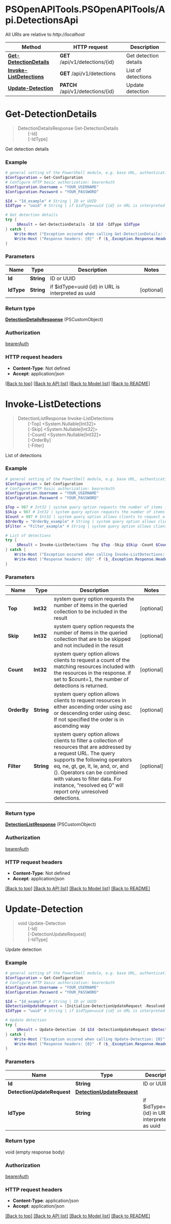 # PSOpenAPITools.PSOpenAPITools/Api.DetectionsApi

All URIs are relative to *http://localhost*

Method | HTTP request | Description
------------- | ------------- | -------------
[**Get-DetectionDetails**](DetectionsApi.md#Get-DetectionDetails) | **GET** /api/v1/detections/{id} | Get detection details
[**Invoke-ListDetections**](DetectionsApi.md#Invoke-ListDetections) | **GET** /api/v1/detections | List of detections
[**Update-Detection**](DetectionsApi.md#Update-Detection) | **PATCH** /api/v1/detections/{id} | Update detection


<a name="Get-DetectionDetails"></a>
# **Get-DetectionDetails**
> DetectionDetailsResponse Get-DetectionDetails<br>
> &nbsp;&nbsp;&nbsp;&nbsp;&nbsp;&nbsp;&nbsp;&nbsp;[-Id] <String><br>
> &nbsp;&nbsp;&nbsp;&nbsp;&nbsp;&nbsp;&nbsp;&nbsp;[-IdType] <String><br>

Get detection details

### Example
```powershell
# general setting of the PowerShell module, e.g. base URL, authentication, etc
$Configuration = Get-Configuration
# Configure HTTP basic authorization: bearerAuth
$Configuration.Username = "YOUR_USERNAME"
$Configuration.Password = "YOUR_PASSWORD"

$Id = "Id_example" # String | ID or UUID
$IdType = "uuid" # String | if $idType=uuid {id} in URL is interpreted as uuid (optional)

# Get detection details
try {
     $Result = Get-DetectionDetails -Id $Id -IdType $IdType
} catch {
    Write-Host ("Exception occured when calling Get-DetectionDetails: {0}" -f ($_.ErrorDetails | ConvertFrom-Json))
    Write-Host ("Response headers: {0}" -f ($_.Exception.Response.Headers | ConvertTo-Json))
}
```

### Parameters

Name | Type | Description  | Notes
------------- | ------------- | ------------- | -------------
 **Id** | **String**| ID or UUID | 
 **IdType** | **String**| if $idType&#x3D;uuid {id} in URL is interpreted as uuid | [optional] 

### Return type

[**DetectionDetailsResponse**](DetectionDetailsResponse.md) (PSCustomObject)

### Authorization

[bearerAuth](../README.md#bearerAuth)

### HTTP request headers

 - **Content-Type**: Not defined
 - **Accept**: application/json

[[Back to top]](#) [[Back to API list]](../README.md#documentation-for-api-endpoints) [[Back to Model list]](../README.md#documentation-for-models) [[Back to README]](../README.md)

<a name="Invoke-ListDetections"></a>
# **Invoke-ListDetections**
> DetectionListResponse Invoke-ListDetections<br>
> &nbsp;&nbsp;&nbsp;&nbsp;&nbsp;&nbsp;&nbsp;&nbsp;[-Top] <System.Nullable[Int32]><br>
> &nbsp;&nbsp;&nbsp;&nbsp;&nbsp;&nbsp;&nbsp;&nbsp;[-Skip] <System.Nullable[Int32]><br>
> &nbsp;&nbsp;&nbsp;&nbsp;&nbsp;&nbsp;&nbsp;&nbsp;[-Count] <System.Nullable[Int32]><br>
> &nbsp;&nbsp;&nbsp;&nbsp;&nbsp;&nbsp;&nbsp;&nbsp;[-OrderBy] <String><br>
> &nbsp;&nbsp;&nbsp;&nbsp;&nbsp;&nbsp;&nbsp;&nbsp;[-Filter] <String><br>

List of detections

### Example
```powershell
# general setting of the PowerShell module, e.g. base URL, authentication, etc
$Configuration = Get-Configuration
# Configure HTTP basic authorization: bearerAuth
$Configuration.Username = "YOUR_USERNAME"
$Configuration.Password = "YOUR_PASSWORD"

$Top = 987 # Int32 | system query option requests the number of items in the queried collection to be included in the result (optional)
$Skip = 987 # Int32 | system query option requests the number of items in the queried collection that are to be skipped and not included in the result (optional)
$Count = 987 # Int32 | system query option allows clients to request a count of the matching resources included with the resources in the response. if set to $count=1, the number of detections is returned. (optional)
$OrderBy = "OrderBy_example" # String | system query option allows clients to request resources in either ascending order using asc or descending order using desc. If not specified the order is in ascending way (optional)
$Filter = "Filter_example" # String | system query option allows clients to filter a collection of resources that are addressed by a request URL. The query supports the following operators eq, ne, gt, ge, lt, le, and, or, and (). Operators can be combined with values to filter data. For instance, “resolved eq 0” will report only unresolved detections. (optional)

# List of detections
try {
     $Result = Invoke-ListDetections -Top $Top -Skip $Skip -Count $Count -OrderBy $OrderBy -Filter $Filter
} catch {
    Write-Host ("Exception occured when calling Invoke-ListDetections: {0}" -f ($_.ErrorDetails | ConvertFrom-Json))
    Write-Host ("Response headers: {0}" -f ($_.Exception.Response.Headers | ConvertTo-Json))
}
```

### Parameters

Name | Type | Description  | Notes
------------- | ------------- | ------------- | -------------
 **Top** | **Int32**| system query option requests the number of items in the queried collection to be included in the result | [optional] 
 **Skip** | **Int32**| system query option requests the number of items in the queried collection that are to be skipped and not included in the result | [optional] 
 **Count** | **Int32**| system query option allows clients to request a count of the matching resources included with the resources in the response. if set to $count&#x3D;1, the number of detections is returned. | [optional] 
 **OrderBy** | **String**| system query option allows clients to request resources in either ascending order using asc or descending order using desc. If not specified the order is in ascending way | [optional] 
 **Filter** | **String**| system query option allows clients to filter a collection of resources that are addressed by a request URL. The query supports the following operators eq, ne, gt, ge, lt, le, and, or, and (). Operators can be combined with values to filter data. For instance, “resolved eq 0” will report only unresolved detections. | [optional] 

### Return type

[**DetectionListResponse**](DetectionListResponse.md) (PSCustomObject)

### Authorization

[bearerAuth](../README.md#bearerAuth)

### HTTP request headers

 - **Content-Type**: Not defined
 - **Accept**: application/json

[[Back to top]](#) [[Back to API list]](../README.md#documentation-for-api-endpoints) [[Back to Model list]](../README.md#documentation-for-models) [[Back to README]](../README.md)

<a name="Update-Detection"></a>
# **Update-Detection**
> void Update-Detection<br>
> &nbsp;&nbsp;&nbsp;&nbsp;&nbsp;&nbsp;&nbsp;&nbsp;[-Id] <String><br>
> &nbsp;&nbsp;&nbsp;&nbsp;&nbsp;&nbsp;&nbsp;&nbsp;[-DetectionUpdateRequest] <PSCustomObject><br>
> &nbsp;&nbsp;&nbsp;&nbsp;&nbsp;&nbsp;&nbsp;&nbsp;[-IdType] <String><br>

Update detection

### Example
```powershell
# general setting of the PowerShell module, e.g. base URL, authentication, etc
$Configuration = Get-Configuration
# Configure HTTP basic authorization: bearerAuth
$Configuration.Username = "YOUR_USERNAME"
$Configuration.Password = "YOUR_PASSWORD"

$Id = "Id_example" # String | ID or UUID
$DetectionUpdateRequest = (Initialize-DetectionUpdateRequest -Resolved $false -Priority 123 -Note "Note_example") # DetectionUpdateRequest | 
$IdType = "uuid" # String | if $idType=uuid {id} in URL is interpreted as uuid (optional)

# Update detection
try {
     $Result = Update-Detection -Id $Id -DetectionUpdateRequest $DetectionUpdateRequest -IdType $IdType
} catch {
    Write-Host ("Exception occured when calling Update-Detection: {0}" -f ($_.ErrorDetails | ConvertFrom-Json))
    Write-Host ("Response headers: {0}" -f ($_.Exception.Response.Headers | ConvertTo-Json))
}
```

### Parameters

Name | Type | Description  | Notes
------------- | ------------- | ------------- | -------------
 **Id** | **String**| ID or UUID | 
 **DetectionUpdateRequest** | [**DetectionUpdateRequest**](DetectionUpdateRequest.md)|  | 
 **IdType** | **String**| if $idType&#x3D;uuid {id} in URL is interpreted as uuid | [optional] 

### Return type

void (empty response body)

### Authorization

[bearerAuth](../README.md#bearerAuth)

### HTTP request headers

 - **Content-Type**: application/json
 - **Accept**: application/json

[[Back to top]](#) [[Back to API list]](../README.md#documentation-for-api-endpoints) [[Back to Model list]](../README.md#documentation-for-models) [[Back to README]](../README.md)

